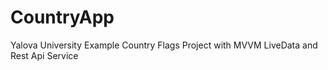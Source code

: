 # CountryApp
Yalova University Example Country Flags Project with MVVM LiveData and Rest Api Service
